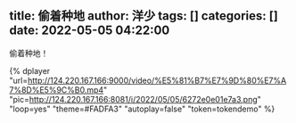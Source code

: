 title: 偷着种地
author: 洋少
tags: []
categories: []
date: 2022-05-05 04:22:00
---
偷着种地！
<!-- more -->
{% dplayer "url=http://124.220.167.166:9000/video/%E5%81%B7%E7%9D%80%E7%A7%8D%E5%9C%B0.mp4"  "pic=http://124.220.167.166:8081/i/2022/05/05/6272e0e01e7a3.png" "loop=yes" "theme=#FADFA3" "autoplay=false" "token=tokendemo" %}

